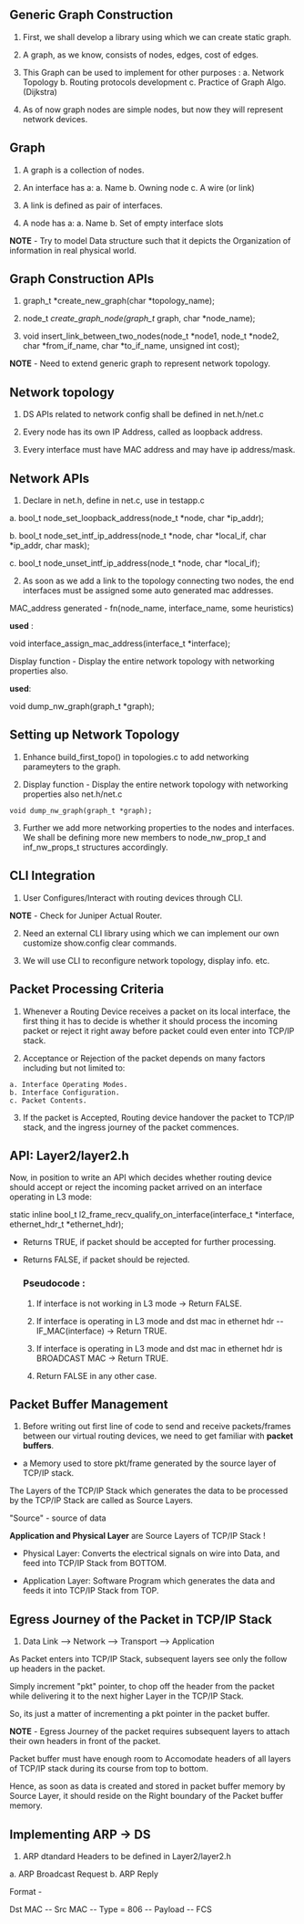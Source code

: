 ## Generic Graph Construction

1. First, we shall develop a library using which we can create static graph.

2. A graph, as we know, consists of nodes, edges, cost of edges.

3. This Graph can be used to implement for other purposes :
    a. Network Topology
    b. Routing protocols development
    c. Practice of Graph Algo. (Dijkstra)

4. As of now graph nodes are simple nodes, but now they will represent network devices.

## Graph

1. A graph is a collection of nodes.

2. An interface has a:
    a. Name
    b. Owning node
    c. A wire (or link)

3. A link is defined as pair of interfaces.

4. A node has a:
    a. Name
    b. Set of empty interface slots

**NOTE** - Try to model Data structure such that it depicts the Organization of information in real physical world.


## Graph Construction APIs

1. graph_t *create_new_graph(char *topology_name);

2. node_t *create_graph_node(graph_t* graph, char *node_name);

3. void insert_link_between_two_nodes(node_t *node1, node_t *node2, char *from_if_name, char *to_if_name, unsigned int cost);

**NOTE** - Need to extend generic graph to represent network topology. 

## Network topology

1. DS APIs related to network config shall be defined in net.h/net.c

2. Every node has its own IP Address, called as loopback address.

3. Every interface must have MAC address and may have ip address/mask.

## Network APIs

1. Declare in net.h, define in net.c, use in testapp.c

  a. bool_t node_set_loopback_address(node_t *node, char *ip_addr);

  b. bool_t node_set_intf_ip_address(node_t *node, char *local_if, char *ip_addr, char mask);

  c. bool_t node_unset_intf_ip_address(node_t *node, char *local_if);

2. As soon as we add a link to the topology connecting two nodes, the end interfaces must be assigned some auto generated mac addresses.

  MAC_address generated - fn(node_name, interface_name, some heuristics)

  **used** :

  void interface_assign_mac_address(interface_t *interface);

  Display function - Display the entire network topology with networking properties also.

  **used**:

  void dump_nw_graph(graph_t *graph);

  ## Setting up Network Topology

  1. Enhance build_first_topo() in topologies.c to add networking parameyters to the graph.

  2. Display function - Display the entire network topology with networking properties also net.h/net.c

    void dump_nw_graph(graph_t *graph);
  
  3. Further we add more networking properties to the nodes and interfaces. We shall be defining more new members to node_nw_prop_t and inf_nw_props_t structures accordingly.

  ## CLI Integration

  1. User Configures/Interact with routing devices through CLI.

  **NOTE** - Check for Juniper Actual Router.

  2. Need an external CLI library using which we can implement our own customize show.config clear commands.

  3. We will use CLI to reconfigure network topology, display info. etc.

  ## Packet Processing Criteria

  1. Whenever a Routing Device receives a packet on its local interface, the first thing it has to decide is whether it should process the incoming packet or reject it right away before packet could even enter into TCP/IP stack.

  2. Acceptance or Rejection of the packet depends on many factors including but not limited to:

    a. Interface Operating Modes.
    b. Interface Configuration.
    c. Packet Contents.
  
  3. If the packet is Accepted, Routing device handover the packet to TCP/IP stack, and the ingress journey of the packet commences.
  
  ## API: Layer2/layer2.h

  Now, in position to write an API which decides whether routing device should accept or reject the incoming packet arrived on an interface operating in L3 mode:

  static inline bool_t
  l2_frame_recv_qualify_on_interface(interface_t *interface, ethernet_hdr_t *ethernet_hdr);

  - Returns TRUE, if packet should be accepted for further processing.

  - Returns FALSE, if packet should be rejected.

    ### Pseudocode :

    1. If interface is not working in L3 mode -> Return FALSE.

    2. If interface is operating in L3 mode and dst mac in ethernet hdr -- IF_MAC(interface) -> Return TRUE.

    3. If interface is operating in L3 mode and dst mac in ethernet hdr is BROADCAST MAC -> Return TRUE.

    4. Return FALSE in any other case.

## Packet Buffer Management

1. Before writing out first line of code to send and receive packets/frames between our virtual routing devices, we need to get familiar with **packet buffers**.

  - a Memory used to store pkt/frame generated by the source layer of TCP/IP stack.

The Layers of the TCP/IP Stack which generates the data to be processed by the TCP/IP Stack are called as Source Layers.

  "Source" - source of data

**Application and Physical Layer** are Source Layers of TCP/IP Stack !

- Physical Layer: Converts the electrical signals on wire into Data, and feed into TCP/IP Stack from BOTTOM.

- Application Layer: Software Program which generates the data and feeds it into TCP/IP Stack from TOP.

## Egress Journey of the Packet in TCP/IP Stack

1. Data Link --> Network --> Transport --> Application

As Packet enters into TCP/IP Stack, subsequent layers see only the follow up headers in the packet.

Simply increment "pkt" pointer, to chop off the header from the packet while delivering it to the next higher Layer in the TCP/IP Stack.

So, its just a matter of incrementing a pkt pointer in the packet buffer.

**NOTE** - Egress Journey of the packet requires subsequent layers to attach their own headers in front of the packet.

Packet buffer must have enough room to Accomodate headers of all layers of TCP/IP stack during its course from top to bottom.

Hence, as soon as data is created and stored in packet buffer memory by Source Layer, it should reside on the Right boundary of the Packet buffer memory.

## Implementing ARP -> DS

1. ARP dtandard Headers to be defined in Layer2/layer2.h

  a. ARP Broadcast Request
  b. ARP Reply

Format -

  Dst MAC -- Src MAC -- Type = 806 -- Payload -- FCS

